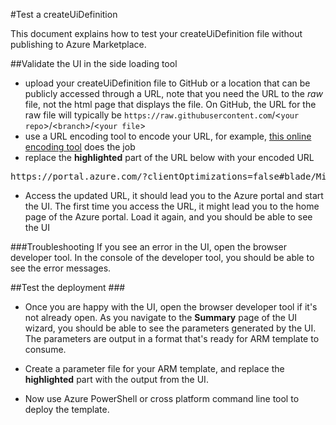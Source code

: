 #Test a createUiDefinition

This document explains how to test your createUiDefinition file without publishing to Azure Marketplace.
 
##Validate the UI in the side loading tool

- upload your createUiDefinition file to GitHub or a location that can be publicly accessed through a URL, note that you need the URL to the *raw* file, not the html page that displays the file.  On GitHub, the URL for the raw file will typically be `https://raw.githubusercontent.com`/<`your repo`\>/<`branch`\>/<`your file`\> 
- use a URL encoding tool to encode your URL, for example, [this online encoding tool](http://meyerweb.com/eric/tools/dencoder/) does the job
- replace the **highlighted** part of the URL below with your encoded URL

<pre>https://portal.azure.com/?clientOptimizations=false#blade/Microsoft_Azure_Compute/CreateMultiVmWizardBlade/internal_bladeCallId/anything/internal_bladeCallerParams/{"initialData":{},"providerConfig":{"createUiDefinition":"<span style="background-color:yellow">http%3A%2F%2Fyoururltocreateuidefinition.jsonURLencoded</span>"}}
</pre>

- Access the updated URL, it should lead you to the Azure portal and start the UI. The first time you access the URL, it might lead you to the home page of the Azure portal.  Load it again, and you should be able to see the UI

###Troubleshooting
If you see an error in the UI, open the browser developer tool.  In the console of the developer tool, you should be able to see the error messages. 


##Test the deployment  ###

- Once you are happy with the UI, open the browser developer tool if it's not already open.  As you navigate to the **Summary** page of the UI wizard, you should be able to see the parameters generated by the UI.  The parameters are output in a format that's ready for ARM template to consume.   

- Create a parameter file for your ARM template, and replace the **highlighted** part with the output from the UI. 

- Now use Azure PowerShell or cross platform command line tool to deploy the template. 
